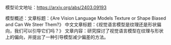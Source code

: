 模型论文地址：https://arxiv.org/abs/2403.09193

模型概述：文章标题：《Are Vision Language Models Texture or Shape Biased and Can We Steer Them?》
中文文章标题：《视觉语言模型是纹理还是形状偏向，我们可以引导它们吗？》
文章内容：研究探讨了视觉语言模型在纹理与形状上的偏向，并提出了一种引导模型减少偏差的方法。
